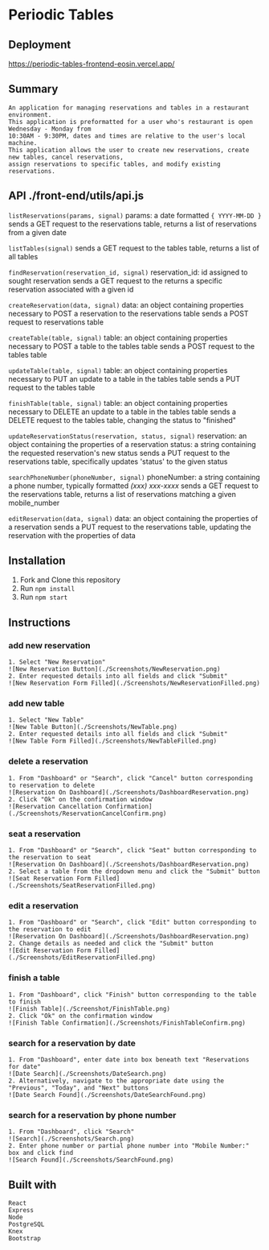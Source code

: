 # Periodic Tables

## Deployment
https://periodic-tables-frontend-eosin.vercel.app/

## Summary
    An application for managing reservations and tables in a restaurant environment.
    This application is preformatted for a user who's restaurant is open Wednesday - Monday from
    10:30AM - 9:30PM, dates and times are relative to the user's local machine.
    This application allows the user to create new reservations, create new tables, cancel reservations,
    assign reservations to specific tables, and modify existing reservations.

## API ./front-end/utils/api.js

```listReservations(params, signal)```
    params: a date formatted ```{ YYYY-MM-DD }```
    sends a GET request to the reservations table, returns a list of reservations from a given date

```listTables(signal)```
    sends a GET request to the tables table, returns a list of all tables

```findReservation(reservation_id, signal)```
    reservation_id: id assigned to sought reservation
    sends a GET request to the returns a specific reservation associated with a given id

```createReservation(data, signal)```
    data: an object containing properties necessary to POST a reservation to the reservations table
    sends a POST request to reservations table

```createTable(table, signal)```
    table: an object containing properties necessary to POST a table to the tables table
    sends a POST request to the tables table

```updateTable(table, signal)```
    table: an object containing properties necessary to PUT an update to a table in the tables table
    sends a PUT request to the tables table

```finishTable(table, signal)```
    table: an object containing properties necessary to DELETE an update to a table in the tables table
    sends a DELETE request to the tables table, changing the status to "finished"

```updateReservationStatus(reservation, status, signal)```
    reservation: an object containing the properties of a reservation
    status: a string containing the requested reservation's new status
    sends a PUT request to the reservations table, specifically updates 'status' to the given status

```searchPhoneNumber(phoneNumber, signal)```
    phoneNumber: a string containing a phone number, typically formatted *(xxx) xxx-xxxx*
    sends a GET request to the reservations table, returns a list of reservations matching a given mobile_number

```editReservation(data, signal)```
    data: an object containing the properties of a reservation 
    sends a PUT request to the reservations table, updating the reservation with the properties of data
    
## Installation

1. Fork and Clone this repository
2. Run ```npm install```
3. Run ```npm start```

## Instructions

### add new reservation
    1. Select "New Reservation"
    ![New Reservation Button](./Screenshots/NewReservation.png)
    2. Enter requested details into all fields and click "Submit"
    ![New Reservation Form Filled](./Screenshots/NewReservationFilled.png)

### add new table
    1. Select "New Table"
    ![New Table Button](./Screenshots/NewTable.png)
    2. Enter requested details into all fields and click "Submit"
    ![New Table Form Filled](./Screenshots/NewTableFilled.png)

### delete a reservation
    1. From "Dashboard" or "Search", click "Cancel" button corresponding to reservation to delete
    ![Reservation On Dashboard](./Screenshots/DashboardReservation.png)
    2. Click "Ok" on the confirmation window
    ![Reservation Cancellation Confirmation](./Screenshots/ReservationCancelConfirm.png)

### seat a reservation
    1. From "Dashboard" or "Search", click "Seat" button corresponding to the reservation to seat
    ![Reservation On Dashboard](./Screenshots/DashboardReservation.png)
    2. Select a table from the dropdown menu and click the "Submit" button
    ![Seat Reservation Form Filled](./Screenshots/SeatReservationFilled.png)

### edit a reservation
    1. From "Dashboard" or "Search", click "Edit" button corresponding to the reservation to edit
    ![Reservation On Dashboard](./Screenshots/DashboardReservation.png)
    2. Change details as needed and click the "Submit" button
    ![Edit Reservation Form Filled](./Screenshots/EditReservationFilled.png)

### finish a table
    1. From "Dashboard", click "Finish" button corresponding to the table to finish
    ![Finish Table](./Screenshot/FinishTable.png)
    2. Click "Ok" on the confirmation window
    ![Finish Table Confirmation](./Screenshots/FinishTableConfirm.png)

### search for a reservation by date
    1. From "Dashboard", enter date into box beneath text "Reservations for date"
    ![Date Search](./Screenshots/DateSearch.png)
    2. Alternatively, navigate to the appropriate date using the "Previous", "Today", and "Next" buttons
    ![Date Search Found](./Screenshots/DateSearchFound.png)

### search for a reservation by phone number
    1. From "Dashboard", click "Search"
    ![Search](./Screenshots/Search.png)
    2. Enter phone number or partial phone number into "Mobile Number:" box and click find
    ![Search Found](./Screenshots/SearchFound.png)
    
## Built with
    React
    Express
    Node
    PostgreSQL
    Knex
    Bootstrap
    